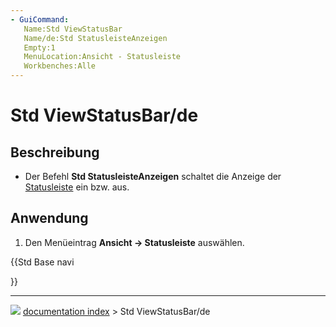 ```yaml
---
- GuiCommand:
   Name:Std ViewStatusBar
   Name/de:Std StatusleisteAnzeigen
   Empty:1
   MenuLocation:Ansicht - Statusleiste
   Workbenches:Alle
---
```


# Std ViewStatusBar/de



## Beschreibung

-   Der Befehl **Std StatusleisteAnzeigen** schaltet die Anzeige der [Statusleiste](Status_bar/de.md) ein bzw. aus.



## Anwendung

1.  Den Menüeintrag **Ansicht → Statusleiste** auswählen.





{{Std Base navi

}}



---
![](images/Button_right.svg) [documentation index](../README.md) > Std ViewStatusBar/de
